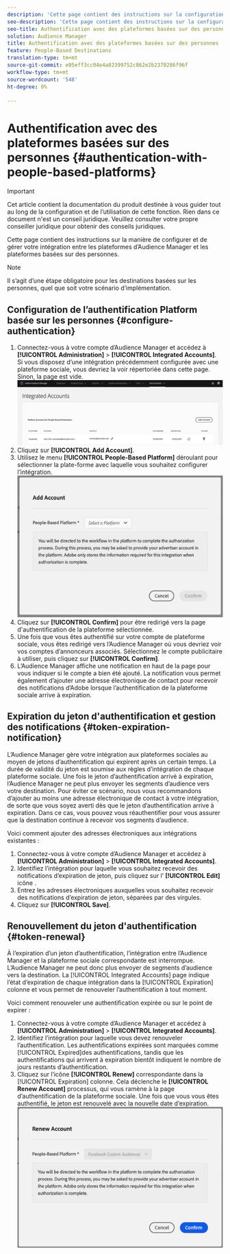 ```yaml
---
description: 'Cette page contient des instructions sur la configuration et la gestion de l’intégration entre les plateformes d’Audience Manager et les plateformes basées sur les personnes. '
seo-description: 'Cette page contient des instructions sur la configuration et la gestion de l’intégration entre les plateformes d’Audience Manager et les plateformes basées sur les personnes. '
seo-title: Authentification avec des plateformes basées sur des personnes
solution: Audience Manager
title: Authentification avec des plateformes basées sur des personnes
feature: People-Based Destinations
translation-type: tm+mt
source-git-commit: e05eff3cc04e4a82399752c862e2b2370286f96f
workflow-type: tm+mt
source-wordcount: '548'
ht-degree: 0%

---
```



# Authentification avec des plateformes basées sur des personnes {#authentication-with-people-based-platforms}

>[!IMPORTANT]
>Cet article contient la documentation du produit destinée à vous guider tout au long de la configuration et de l’utilisation de cette fonction. Rien dans ce document n&#39;est un conseil juridique. Veuillez consulter votre propre conseiller juridique pour obtenir des conseils juridiques.

Cette page contient des instructions sur la manière de configurer et de gérer votre intégration entre les plateformes d’Audience Manager et les plateformes basées sur des personnes.

>[!NOTE]
>Il s’agit d’une étape obligatoire pour les destinations basées sur les personnes, quel que soit votre scénario d’implémentation.

## Configuration de l’authentification Platform basée sur les personnes {#configure-authentication}

1. Connectez-vous à votre compte d’Audience Manager et accédez à **[!UICONTROL Administration]** > **[!UICONTROL Integrated Accounts]**. Si vous disposez d’une intégration précédemment configurée avec une plateforme sociale, vous devriez la voir répertoriée dans cette page. Sinon, la page est vide.
   ![intégration basée sur les personnes](assets/pbd-config.png)
2. Cliquez sur **[!UICONTROL Add Account]**.
3. Utilisez le menu **[!UICONTROL People-Based Platform]** déroulant pour sélectionner la plate-forme avec laquelle vous souhaitez configurer l’intégration.
   ![plate-forme à base de personnes](assets/pbd-add.png)
4. Cliquez sur **[!UICONTROL Confirm]** pour être redirigé vers la page d&#39;authentification de la plateforme sélectionnée.
5. Une fois que vous êtes authentifié sur votre compte de plateforme sociale, vous êtes redirigé vers l’Audience Manager où vous devriez voir vos comptes d’annonceurs associés. Sélectionnez le compte publicitaire à utiliser, puis cliquez sur **[!UICONTROL Confirm]**.
6. L’Audience Manager affiche une notification en haut de la page pour vous indiquer si le compte a bien été ajouté. La notification vous permet également d’ajouter une adresse électronique de contact pour recevoir des notifications d’Adobe lorsque l’authentification de la plateforme sociale arrive à expiration.

## Expiration du jeton d&#39;authentification et gestion des notifications {#token-expiration-notification}

L’Audience Manager gère votre intégration aux plateformes sociales au moyen de jetons d’authentification qui expirent après un certain temps. La durée de validité du jeton est soumise aux règles d’intégration de chaque plateforme sociale. Une fois le jeton d’authentification arrivé à expiration, l’Audience Manager ne peut plus envoyer les segments d’audience vers votre destination. Pour éviter ce scénario, nous vous recommandons d’ajouter au moins une adresse électronique de contact à votre intégration, de sorte que vous soyez averti dès que le jeton d’authentification arrive à expiration. Dans ce cas, vous pouvez vous réauthentifier pour vous assurer que la destination continue à recevoir vos segments d’audience.

Voici comment ajouter des adresses électroniques aux intégrations existantes :

1. Connectez-vous à votre compte d’Audience Manager et accédez à **[!UICONTROL Administration]** > **[!UICONTROL Integrated Accounts]**.
1. Identifiez l’intégration pour laquelle vous souhaitez recevoir des notifications d’expiration de jeton, puis cliquez sur l’ **[!UICONTROL Edit]** icône .
1. Entrez les adresses électroniques auxquelles vous souhaitez recevoir des notifications d’expiration de jeton, séparées par des virgules.
1. Cliquez sur **[!UICONTROL Save]**.

## Renouvellement du jeton d&#39;authentification {#token-renewal}

À l’expiration d’un jeton d’authentification, l’intégration entre l’Audience Manager et la plateforme sociale correspondante est interrompue. L’Audience Manager ne peut donc plus envoyer de segments d’audience vers la destination. La [!UICONTROL Integrated Accounts] page indique l’état d’expiration de chaque intégration dans la [!UICONTROL Expiration] colonne et vous permet de renouveler l’authentification à tout moment.

Voici comment renouveler une authentification expirée ou sur le point de expirer :
1. Connectez-vous à votre compte d’Audience Manager et accédez à **[!UICONTROL Administration]** > **[!UICONTROL Integrated Accounts]**.
1. Identifiez l’intégration pour laquelle vous devez renouveler l’authentification. Les authentifications expirées sont marquées comme [!UICONTROL Expired]des authentifications, tandis que les authentifications qui arrivent à expiration bientôt indiquent le nombre de jours restants d’authentification.
1. Cliquez sur l’icône **[!UICONTROL Renew]** correspondante dans la [!UICONTROL Expiration] colonne. Cela déclenche le **[!UICONTROL Renew Account]** processus, qui vous ramène à la page d’authentification de la plateforme sociale. Une fois que vous vous êtes authentifié, le jeton est renouvelé avec la nouvelle date d’expiration.
   ![pbd-renouveler](assets/pbd-renew.png)
